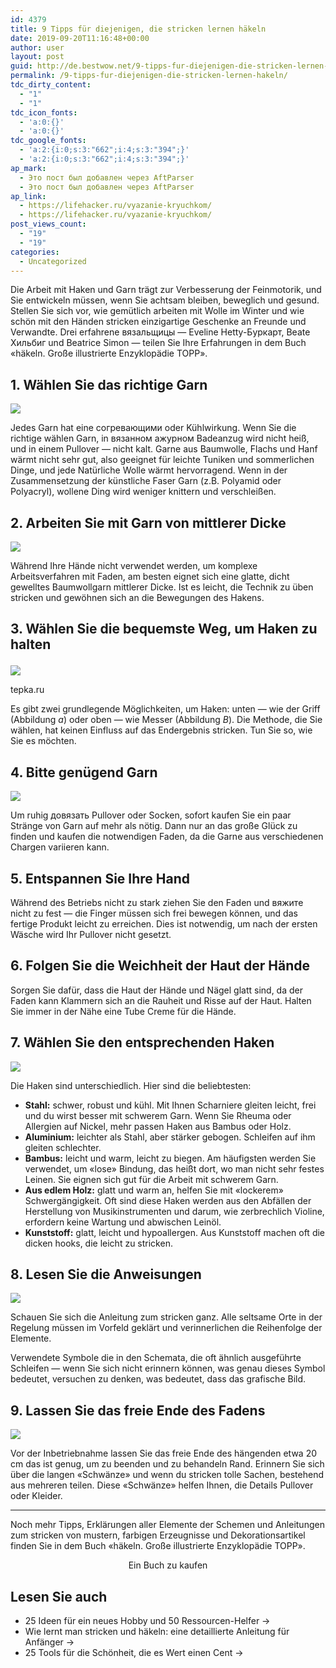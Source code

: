 ```yaml
---
id: 4379
title: 9 Tipps für diejenigen, die stricken lernen häkeln
date: 2019-09-20T11:16:48+00:00
author: user
layout: post
guid: http://de.bestwow.net/9-tipps-fur-diejenigen-die-stricken-lernen-hakeln/
permalink: /9-tipps-fur-diejenigen-die-stricken-lernen-hakeln/
tdc_dirty_content:
  - "1"
  - "1"
tdc_icon_fonts:
  - 'a:0:{}'
  - 'a:0:{}'
tdc_google_fonts:
  - 'a:2:{i:0;s:3:"662";i:4;s:3:"394";}'
  - 'a:2:{i:0;s:3:"662";i:4;s:3:"394";}'
ap_mark:
  - Это пост был добавлен через AftParser
  - Это пост был добавлен через AftParser
ap_link:
  - https://lifehacker.ru/vyazanie-kryuchkom/
  - https://lifehacker.ru/vyazanie-kryuchkom/
post_views_count:
  - "19"
  - "19"
categories:
  - Uncategorized
---
```

Die Arbeit mit Haken und Garn trägt zur Verbesserung der Feinmotorik, und Sie entwickeln müssen, wenn Sie achtsam bleiben, beweglich und gesund. Stellen Sie sich vor, wie gemütlich arbeiten mit Wolle im Winter und wie schön mit den Händen stricken einzigartige Geschenke an Freunde und Verwandte. Drei erfahrene вязальщицы — Eveline Hetty-Буркарт, Beate Хильбиг und Beatrice Simon — teilen Sie Ihre Erfahrungen in dem Buch «häkeln. Große illustrierte Enzyklopädie TOPP».

## 1. Wählen Sie das richtige Garn

![](http://de.bestwow.net/wp-content/uploads/2019/09/9-sovetov-dlya-teh-kto-uchitsya-vyazat-kryuchkom-1.jpg) 

Jedes Garn hat eine согревающими oder Kühlwirkung. Wenn Sie die richtige wählen Garn, in вязанном ажурном Badeanzug wird nicht heiß, und in einem Pullover — nicht kalt. Garne aus Baumwolle, Flachs und Hanf wärmt nicht sehr gut, also geeignet für leichte Tuniken und sommerlichen Dinge, und jede Natürliche Wolle wärmt hervorragend. Wenn in der Zusammensetzung der künstliche Faser Garn (z.B. Polyamid oder Polyacryl), wollene Ding wird weniger knittern und verschleißen.

## 2. Arbeiten Sie mit Garn von mittlerer Dicke

![](http://de.bestwow.net/wp-content/uploads/2019/09/9-sovetov-dlya-teh-kto-uchitsya-vyazat-kryuchkom-2.jpg) 

Während Ihre Hände nicht verwendet werden, um komplexe Arbeitsverfahren mit Faden, am besten eignet sich eine glatte, dicht gewelltes Baumwollgarn mittlerer Dicke. Ist es leicht, die Technik zu üben stricken und gewöhnen sich an die Bewegungen des Hakens.

## 3. Wählen Sie die bequemste Weg, um Haken zu halten<figure>

![](http://de.bestwow.net/wp-content/uploads/2019/09/9-sovetov-dlya-teh-kto-uchitsya-vyazat-kryuchkom-3.jpg) <figcaption>tepka.ru</figcaption></figure> 

Es gibt zwei grundlegende Möglichkeiten, um Haken: unten — wie der Griff (Abbildung _a_) oder oben — wie Messer (Abbildung _B_). Die Methode, die Sie wählen, hat keinen Einfluss auf das Endergebnis stricken. Tun Sie so, wie Sie es möchten.

## 4. Bitte genügend Garn

![](http://de.bestwow.net/wp-content/uploads/2019/09/9-sovetov-dlya-teh-kto-uchitsya-vyazat-kryuchkom-4.jpg) 

Um ruhig довязать Pullover oder Socken, sofort kaufen Sie ein paar Stränge von Garn auf mehr als nötig. Dann nur an das große Glück zu finden und kaufen die notwendigen Faden, da die Garne aus verschiedenen Chargen variieren kann.

## 5. Entspannen Sie Ihre Hand

Während des Betriebs nicht zu stark ziehen Sie den Faden und вяжите nicht zu fest — die Finger müssen sich frei bewegen können, und das fertige Produkt leicht zu erreichen. Dies ist notwendig, um nach der ersten Wäsche wird Ihr Pullover nicht gesetzt.

## 6. Folgen Sie die Weichheit der Haut der Hände

Sorgen Sie dafür, dass die Haut der Hände und Nägel glatt sind, da der Faden kann Klammern sich an die Rauheit und Risse auf der Haut. Halten Sie immer in der Nähe eine Tube Creme für die Hände.

## 7. Wählen Sie den entsprechenden Haken

![](http://de.bestwow.net/wp-content/uploads/2019/09/9-sovetov-dlya-teh-kto-uchitsya-vyazat-kryuchkom-5.jpg) 

Die Haken sind unterschiedlich. Hier sind die beliebtesten:

  * **Stahl:** schwer, robust und kühl. Mit Ihnen Scharniere gleiten leicht, frei und du wirst besser mit schwerem Garn. Wenn Sie Rheuma oder Allergien auf Nickel, mehr passen Haken aus Bambus oder Holz.
  * **Aluminium:** leichter als Stahl, aber stärker gebogen. Schleifen auf ihm gleiten schlechter.
  * **Bambus:** leicht und warm, leicht zu biegen. Am häufigsten werden Sie verwendet, um «lose» Bindung, das heißt dort, wo man nicht sehr festes Leinen. Sie eignen sich gut für die Arbeit mit schwerem Garn.
  * **Aus edlem Holz:** glatt und warm an, helfen Sie mit «lockerem» Schwergängigkeit. Oft sind diese Haken werden aus den Abfällen der Herstellung von Musikinstrumenten und darum, wie zerbrechlich Violine, erfordern keine Wartung und abwischen Leinöl.
  * **Kunststoff:** glatt, leicht und hypoallergen. Aus Kunststoff machen oft die dicken hooks, die leicht zu stricken.

## 8. Lesen Sie die Anweisungen

![](http://de.bestwow.net/wp-content/uploads/2019/09/9-sovetov-dlya-teh-kto-uchitsya-vyazat-kryuchkom-6.jpg) 

Schauen Sie sich die Anleitung zum stricken ganz. Alle seltsame Orte in der Regelung müssen im Vorfeld geklärt und verinnerlichen die Reihenfolge der Elemente.

Verwendete Symbole die in den Schemata, die oft ähnlich ausgeführte Schleifen — wenn Sie sich nicht erinnern können, was genau dieses Symbol bedeutet, versuchen zu denken, was bedeutet, dass das grafische Bild.

## 9. Lassen Sie das freie Ende des Fadens

![](http://de.bestwow.net/wp-content/uploads/2019/09/9-sovetov-dlya-teh-kto-uchitsya-vyazat-kryuchkom-7.jpg) 

Vor der Inbetriebnahme lassen Sie das freie Ende des hängenden etwa 20 cm das ist genug, um zu beenden und zu behandeln Rand. Erinnern Sie sich über die langen «Schwänze» und wenn du stricken tolle Sachen, bestehend aus mehreren teilen. Diese «Schwänze» helfen Ihnen, die Details Pullover oder Kleider.

* * *

Noch mehr Tipps, Erklärungen aller Elemente der Schemen und Anleitungen zum stricken von mustern, farbigen Erzeugnisse und Dekorationsartikel finden Sie in dem Buch «häkeln. Große illustrierte Enzyklopädie TOPP».

<p style="text-align: center">
  <span>Ein Buch zu kaufen</span>
</p>

## Lesen Sie auch

  * 25 Ideen für ein neues Hobby und 50 Ressourcen-Helfer →
  * Wie lernt man stricken und häkeln: eine detaillierte Anleitung für Anfänger →
  * 25 Tools für die Schönheit, die es Wert einen Cent →